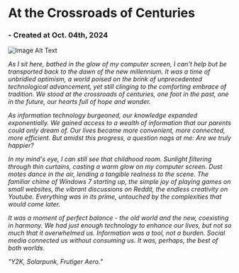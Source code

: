 # At the Crossroads of Centuries

### - Created at Oct. 04th, 2024

![Image Alt Text](https://chezeng.github.io/Media/WhatIAM/Frutiger.jpg)

*As I sit here, bathed in the glow of my computer screen, I can't help but be transported back to the dawn of the new millennium. It was a time of unbridled optimism, a world poised on the brink of unprecedented technological advancement, yet still clinging to the comforting embrace of tradition. We stood at the crossroads of centuries, one foot in the past, one in the future, our hearts full of hope and wonder.*

*As information technology burgeoned, our knowledge expanded exponentially. We gained access to a wealth of information that our parents could only dream of. Our lives became more convenient, more connected, more *efficient*. But amidst this progress, a question nags at me: Are we truly happier?*

*In my mind's eye, I can still see that childhood room. Sunlight filtering through thin curtains, casting a warm glow on my computer screen. Dust motes dance in the air, lending a tangible realness to the scene. The familiar chime of Windows 7 starting up, the simple joy of playing games on small websites, the vibrant discussions on Reddit, the endless creativity on Youtube. Everything was in its prime, untouched by the complexities that would come later.*

*It was a moment of perfect balance - the old world and the new, coexisting in harmony. We had just enough technology to enhance our lives, but not so much that it overwhelmed us. Information was a tool, not a burden. Social media connected us without consuming us. It was, perhaps, the best of both worlds.*

*"Y2K, Solarpunk, Frutiger Aero."*